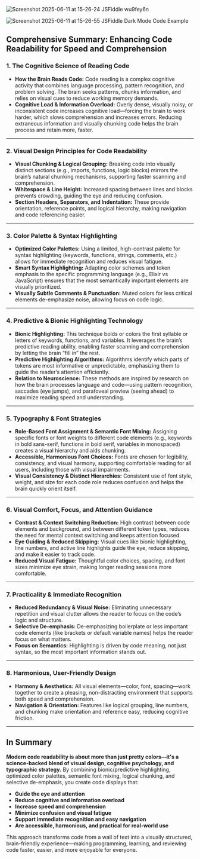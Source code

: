 ![Screenshot 2025-06-11 at 15-26-24 JSFiddle wu9fey6n](https://github.com/user-attachments/assets/4bea99db-998b-4cd0-bf18-ea975b817fe7)

![Screenshot 2025-06-11 at 15-26-55 JSFiddle Dark Mode Code Example](https://github.com/user-attachments/assets/1b5425dd-7889-4083-bd9d-b7aa02601792)

## **Comprehensive Summary: Enhancing Code Readability for Speed and Comprehension**

### **1. The Cognitive Science of Reading Code**

- **How the Brain Reads Code:**
Code reading is a complex cognitive activity that combines language processing, pattern recognition, and problem solving. The brain seeks patterns, chunks information, and relies on visual cues to reduce working memory demands.
- **Cognitive Load \& Information Overload:**
Overly dense, visually noisy, or inconsistent code increases cognitive load—forcing the brain to work harder, which slows comprehension and increases errors. Reducing extraneous information and visually chunking code helps the brain process and retain more, faster.

---

### **2. Visual Design Principles for Code Readability**

- **Visual Chunking \& Logical Grouping:**
Breaking code into visually distinct sections (e.g., imports, functions, logic blocks) mirrors the brain’s natural chunking mechanisms, supporting faster scanning and comprehension.
- **Whitespace \& Line Height:**
Increased spacing between lines and blocks prevents crowding, guiding the eye and reducing confusion.
- **Section Headers, Separators, and Indentation:**
These provide orientation, reference points, and logical hierarchy, making navigation and code referencing easier.

---

### **3. Color Palette \& Syntax Highlighting**

- **Optimized Color Palettes:**
Using a limited, high-contrast palette for syntax highlighting (keywords, functions, strings, comments, etc.) allows for immediate recognition and reduces visual fatigue.
- **Smart Syntax Highlighting:**
Adapting color schemes and token emphasis to the specific programming language (e.g., Elixir vs JavaScript) ensures that the most semantically important elements are visually prioritized.
- **Visually Subtle Comments \& Punctuation:**
Muted colors for less critical elements de-emphasize noise, allowing focus on code logic.

---

### **4. Predictive \& Bionic Highlighting Technology**

- **Bionic Highlighting:**
This technique bolds or colors the first syllable or letters of keywords, functions, and variables. It leverages the brain’s predictive reading ability, enabling faster scanning and comprehension by letting the brain “fill in” the rest.
- **Predictive Highlighting Algorithms:**
Algorithms identify which parts of tokens are most informative or unpredictable, emphasizing them to guide the reader’s attention efficiently.
- **Relation to Neuroscience:**
These methods are inspired by research on how the brain processes language and code—using pattern recognition, saccades (eye jumps), and parafoveal preview (seeing ahead) to maximize reading speed and understanding.

---

### **5. Typography \& Font Strategies**

- **Role-Based Font Assignment \& Semantic Font Mixing:**
Assigning specific fonts or font weights to different code elements (e.g., keywords in bold sans-serif, functions in bold serif, variables in monospaced) creates a visual hierarchy and aids chunking.
- **Accessible, Harmonious Font Choices:**
Fonts are chosen for legibility, consistency, and visual harmony, supporting comfortable reading for all users, including those with visual impairments.
- **Visual Consistency \& Distinct Hierarchies:**
Consistent use of font style, weight, and size for each code role reduces confusion and helps the brain quickly orient itself.

---

### **6. Visual Comfort, Focus, and Attention Guidance**

- **Contrast \& Context Switching Reduction:**
High contrast between code elements and background, and between different token types, reduces the need for mental context switching and keeps attention focused.
- **Eye Guiding \& Reduced Skipping:**
Visual cues like bionic highlighting, line numbers, and active line highlights guide the eye, reduce skipping, and make it easier to track code.
- **Reduced Visual Fatigue:**
Thoughtful color choices, spacing, and font sizes minimize eye strain, making longer reading sessions more comfortable.

---

### **7. Practicality \& Immediate Recognition**

- **Reduced Redundancy \& Visual Noise:**
Eliminating unnecessary repetition and visual clutter allows the reader to focus on the code’s logic and structure.
- **Selective De-emphasis:**
De-emphasizing boilerplate or less important code elements (like brackets or default variable names) helps the reader focus on what matters.
- **Focus on Semantics:**
Highlighting is driven by code meaning, not just syntax, so the most important information stands out.

---

### **8. Harmonious, User-Friendly Design**

- **Harmony \& Aesthetics:**
All visual elements—color, font, spacing—work together to create a pleasing, non-distracting environment that supports both speed and comprehension.
- **Navigation \& Orientation:**
Features like logical grouping, line numbers, and chunking make orientation and reference easy, reducing cognitive friction.

---

## **In Summary**

**Modern code readability is about more than just pretty colors—it's a science-backed blend of visual design, cognitive psychology, and typographic strategy.**
By combining bionic/predictive highlighting, optimized color palettes, semantic font mixing, logical chunking, and selective de-emphasis, you create code displays that:

- **Guide the eye and attention**
- **Reduce cognitive and information overload**
- **Increase speed and comprehension**
- **Minimize confusion and visual fatigue**
- **Support immediate recognition and easy navigation**
- **Are accessible, harmonious, and practical for real-world use**

This approach transforms code from a wall of text into a visually structured, brain-friendly experience—making programming, learning, and reviewing code faster, easier, and more enjoyable for everyone.

